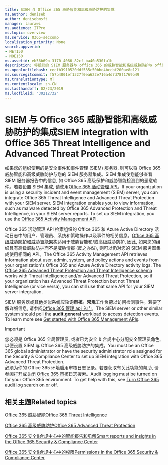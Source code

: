 ```yaml
---
title: SIEM 与 Office 365 威胁智能和高级威胁防护的集成
ms.author: deniseb
author: denisebmsft
manager: laurawi
ms.audience: ITPro
ms.topic: overview
ms.service: O365-seccomp
localization_priority: None
search.appverid:
- MET150
- MOE150
ms.assetid: eb56b69b-3170-4086-82cf-ba40a530fa1b
description: 将组织的 SIEM 服务器与 office 365 的威胁智能和高级威胁防护与 office 365 活动管理 API 集成。
ms.openlocfilehash: cecfb3910520ddf535c50bbe4bccbf200ae8e121
ms.sourcegitcommit: f57b4001ef1327f0ea622e716a4d7d78f1769b49
ms.translationtype: MT
ms.contentlocale: zh-CN
ms.lasthandoff: 02/23/2019
ms.locfileid: "30212732"
---
```

# <a name="siem-integration-with-office-365-threat-intelligence-and-advanced-threat-protection"></a><span data-ttu-id="c1e3b-103">SIEM 与 Office 365 威胁智能和高级威胁防护的集成</span><span class="sxs-lookup"><span data-stu-id="c1e3b-103">SIEM integration with Office 365 Threat Intelligence and Advanced Threat Protection</span></span>

<span data-ttu-id="c1e3b-p101">如果您的组织使用的是安全事件和事件管理 (SIEM) 服务器, 则可以将 Office 365 威胁智能和高级威胁防护与您的 SIEM 服务器集成。SIEM 集成使您能够查看 SIEM 服务器报告中的信息, 如 Office 365 高级保护和威胁智能检测到的恶意软件。若要设置 SIEM 集成, 请使用[Office 365 活动管理 API](https://docs.microsoft.com/office/office-365-management-api/office-365-management-activity-api-reference)。</span><span class="sxs-lookup"><span data-stu-id="c1e3b-p101">If your organization is using a security incident and event management (SIEM) server, you can integrate Office 365 Threat Intelligence and Advanced Threat Protection with your SIEM server. SIEM integration enables you to view information, such as malware detected by Office 365 Advanced Protection and Threat Intelligence, in your SIEM server reports. To set up SIEM integration, you use the [Office 365 Activity Management API](https://docs.microsoft.com/office/office-365-management-api/office-365-management-activity-api-reference).</span></span> 

<span data-ttu-id="c1e3b-p102">Office 365 活动管理 API 检索组织的 Office 365 和 Azure Active Directory 活动日志中的用户、管理员、系统和策略操作以及事件的相关信息。[Office 365 高级威胁防护和威胁智能架构](https://docs.microsoft.com/office/office-365-management-api/office-365-management-activity-api-schema#office-365-advanced-threat-protection-and-threat-intelligence-schema)适用于威胁智能和/或高级威胁防护, 因此, 如果您的组织具有高级威胁防护而不是威胁情报 (反之亦然), 则可以仍对您的 SIEM 服务器集成使用相同的 API。</span><span class="sxs-lookup"><span data-stu-id="c1e3b-p102">The Office 365 Activity Management API retrieves information about user, admin, system, and policy actions and events from your organization's Office 365 and Azure Active Directory activity logs. The [Office 365 Advanced Threat Protection and Threat Intelligence schema](https://docs.microsoft.com/office/office-365-management-api/office-365-management-activity-api-schema#office-365-advanced-threat-protection-and-threat-intelligence-schema) works with Threat Intelligence and/or Advanced Threat Protection, so if your organization has Advanced Threat Protection but not Threat Intelligence (or vice versa), you can still use that same API for your SIEM server integration.</span></span> 

<span data-ttu-id="c1e3b-p103">SIEM 服务器或其他类似系统应轮询**审核。常规**工作负荷以访问检测事件。若要了解详细信息, 请参阅[Office 365 管理 api 入门](https://docs.microsoft.com/office/office-365-management-api/get-started-with-office-365-management-apis)。</span><span class="sxs-lookup"><span data-stu-id="c1e3b-p103">The SIEM server or other similar system should poll the **audit.general** workload to access detection events. To learn more see [Get started with Office 365 Management APIs](https://docs.microsoft.com/office/office-365-management-api/get-started-with-office-365-management-apis).</span></span> 

> [!IMPORTANT]
> <span data-ttu-id="c1e3b-111">您必须是 Office 365 全局管理员, 或者已为安全 & 合规中心分配安全管理员角色, 以便设置 SIEM 与 Office 365 高级威胁防护的集成。</span><span class="sxs-lookup"><span data-stu-id="c1e3b-111">You must be an Office 365 global administrator or have the security administrator role assigned for the Security & Compliance Center to set up SIEM integration with Office 365 Advanced Threat Protection.</span></span><br/><span data-ttu-id="c1e3b-p104">必须为你的 Office 365 环境启用审核日志记录。若要获取有关此功能的帮助, 请参阅[打开或关闭 Office 365 审核日志搜索](turn-audit-log-search-on-or-off.md)。</span><span class="sxs-lookup"><span data-stu-id="c1e3b-p104">Audit logging must be turned on for your Office 365 environment. To get help with this, see [Turn Office 365 audit log search on or off](turn-audit-log-search-on-or-off.md).</span></span>

## <a name="related-topics"></a><span data-ttu-id="c1e3b-114">相关主题</span><span class="sxs-lookup"><span data-stu-id="c1e3b-114">Related topics</span></span>

[<span data-ttu-id="c1e3b-115">Office 365 威胁智能</span><span class="sxs-lookup"><span data-stu-id="c1e3b-115">Office 365 Threat Intelligence</span></span>](office-365-ti.md)

[<span data-ttu-id="c1e3b-116">Office 365 高级威胁防护</span><span class="sxs-lookup"><span data-stu-id="c1e3b-116">Office 365 Advanced Threat Protection</span></span>](office-365-atp.md)

[<span data-ttu-id="c1e3b-117">Office 365 安全&amp;合规中心中的智能报告和见解</span><span class="sxs-lookup"><span data-stu-id="c1e3b-117">Smart reports and insights in the Office 365 Security &amp; Compliance Center</span></span>](reports-and-insights-in-security-and-compliance.md)
  
[<span data-ttu-id="c1e3b-118">Office 365 安全&amp;合规中心中的权限</span><span class="sxs-lookup"><span data-stu-id="c1e3b-118">Permissions in the Office 365 Security &amp; Compliance Center</span></span>](permissions-in-the-security-and-compliance-center.md)
  

